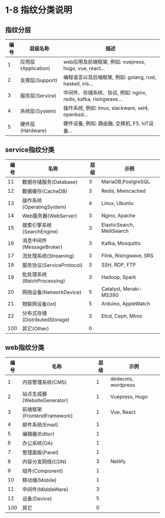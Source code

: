 # 1-8 指纹分类说明

## 指纹分层

|编号|层级名称|描述|
|---|---|---|
|1|应用层(Application)|web应用及前端框架, 例如: vuepress, hugo, vue, react...|
|2|支撑层(Support)|编程语言以及后端框架, 例如: golang, rust, haskell, iris...|
|3|服务层(Service)|中间件、存储系统、协议, 例如: nginx, redis, kafka, risingwave...|
|4|系统层(System)|操作系统, 例如: linux, slackware, sel4, openbsd...|
|5|硬件层(Hardware)|硬件设备, 例如: 路由器, 交换机, F5, IoT设备...|

## service指纹分类

| 编号 | 名称 | 层级 | 示例 |
|---|---|---|----|
|11|数据存储服务(Database)|3|MariaDB,PostgreSQL|
|12|数据缓存(CacheDB)|3|Redis, Memcached|
|13|操作系统(OperatingSystem)|4|Linux, Ubuntu|
|14|Web服务器(WebServer)|3|Nginx, Apache|
|15|搜索引擎系统(SearchEngine)|3|ElasticSearch, MeiliSearch|
|16|消息中间件(MessageBroker)|3|Kafka, Mosquitto|
|17|流处理系统(Streaming)|3|Flink, Risingwave, SRS|
|18|服务协议(ServiceProtocol)|3|SSH, RDP, FTP|
|19|批处理系统(BatchProcessing)|3|Hadoop, Spark|
|20|网络设备(NetworkDevice)|5|Catalyst, Meraki-MS390|
|21|物联网设备(Iot)|5|Arduino, AppleWatch|
|22|分布式存储(DistributedStorage)|3|Etcd, Ceph, Minio|
|100|其它(Other)|0||


## web指纹分类

| 编号 | 名称 | 层级 | 示例 |
|---|---|---|----|
|1|内容管理系统(CMS)|1|dedecms, wordpress|
|2|站点生成器(WebsiteGenerator)|1|Vuepress, Hugo|
|3|前端框架(FrontendFramework)|1|Vue, React|
|4|邮件系统(Email)|1||
|5|编辑器(Editor)|1||
|6|办公系统(OA)|1||
|7|管理面板(Panel)|1||
|8|内容分发网络(CDN)|3|Netlify|
|9|组件(Component)|1||
|10|移动端(Mobile)|1||
|11|中间件(MiddleWare)|3||
|12|设备(Device)|5||
|100|其它|0||